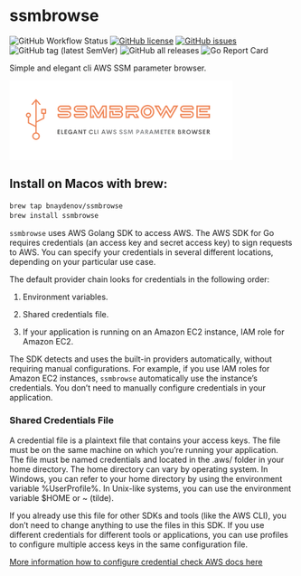 # ssmbrowse

![GitHub Workflow Status](https://img.shields.io/github/workflow/status/bnaydenov/ssmbrowse/goreleaser)
[![GitHub license](https://img.shields.io/github/license/bnaydenov/ssmbrowse)](https://github.com/bnaydenov/ssmbrowse/blob/master/LICENSE)
[![GitHub issues](https://img.shields.io/github/issues/bnaydenov/ssmbrowse)](https://github.com/bnaydenov/ssmbrowse/issues)
![GitHub tag (latest SemVer)](https://img.shields.io/github/v/tag/bnaydenov/ssmbrowse)
![GitHub all releases](https://img.shields.io/github/downloads/bnaydenov/ssmbrowse/total)
![Go Report Card](https://goreportcard.com/badge/github.com/bnaydenov/ssmbrowse)


Simple and elegant cli AWS SSM parameter browser.

<img align="left" src="assets/ssmbrowse-logo-transparent.png" style="float:  unset;">


<br clear="left"/>


## Install on Macos with brew: 
```bash
brew tap bnaydenov/ssmbrowse
brew install ssmbrowse
```

`ssmbrowse` uses AWS Golang SDK to access AWS. The AWS SDK for Go requires credentials (an access key and secret access key) to sign requests to AWS. You can specify your credentials in several different locations, depending on your particular use case. 

The default provider chain looks for credentials in the following order:
1. Environment variables.

2. Shared credentials file.
3. If your application is running on an Amazon EC2 instance, IAM role for Amazon EC2.

The SDK detects and uses the built-in providers automatically, without requiring manual configurations. For example, if you use IAM roles for Amazon EC2 instances, `ssmbrowse` automatically use the instance’s credentials. You don’t need to manually configure credentials in your application.

### Shared Credentials File
A credential file is a plaintext file that contains your access keys. The file must be on the same machine on which you’re running your application. The file must be named credentials and located in the .aws/ folder in your home directory. The home directory can vary by operating system. In Windows, you can refer to your home directory by using the environment variable %UserProfile%. In Unix-like systems, you can use the environment variable $HOME or ~ (tilde).

If you already use this file for other SDKs and tools (like the AWS CLI), you don’t need to change anything to use the files in this SDK. If you use different credentials for different tools or applications, you can use profiles to configure multiple access keys in the same configuration file.

 [More information how to configure credential check AWS docs here](https://docs.aws.amazon.com/sdk-for-go/v1/developer-guide/configuring-sdk.html)

